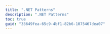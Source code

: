 ```yaml
---
title: ".NET Patterns"
description: ".NET Patterns"
toc: true
guid: "33649fea-65c9-4bf1-82b6-1075467dea07"
---
```

